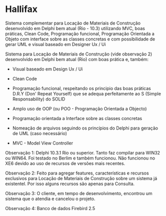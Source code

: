 # Hallifax
Sistema complementar para Locação de Materiais de Construção desenvolvido em Delphi bem atual (Rio -  10.3) utilizando MVC, boas práticas, Clean Code, Programação funcional, Programação Orientada a Objeto com interface sobre as classes concretas e com possibilidade de gerar UML e visual baseado em Designer Ux / Ui

Sistema para Locação de Materiais de Construção (vide observação 2) desenvolvido em Delphi bem atual (Rio) com boas prática e, também:

- Visual baseado em Design Ux / Ui

- Clean Code

- Programação funcional, respeitando os principio das boas práticas D.R.Y (Don' Repeat Yourself) que se adequa perfeitamente ao S (Simple Responsability) do SOLID

- Amplo uso de OOP (ou POO - Programação Orientada a Objecto)

- Programação orientada a Interface sobre as classes concretas

- Nomeação de arquivos seguindo os princípios do Delphi para geração de UML (caso necessário)

- MVC - Model View Controller



Observação 1: Delphi 10.3.1 Rio ou superior. Tanto faz compilar para WIN32 ou WIN64. Foi testado no Berlim e também funcionou. Não funcionou no XE6 devido ao uso de recursos de versões mais recentes.

Observação 2: Feito para agregar features, características e recursos exclusivos para Locação de Materiais de Construção sobre um sistema já existentel. Por isso alguns recursos são apenas para Consulta.

Observação 3: O cliente, em tempo de desenvolvimento, encontrou um sistema que o atendia e cancelou o projeto.

Observação 4: Banco de dados Firebird 2.5
